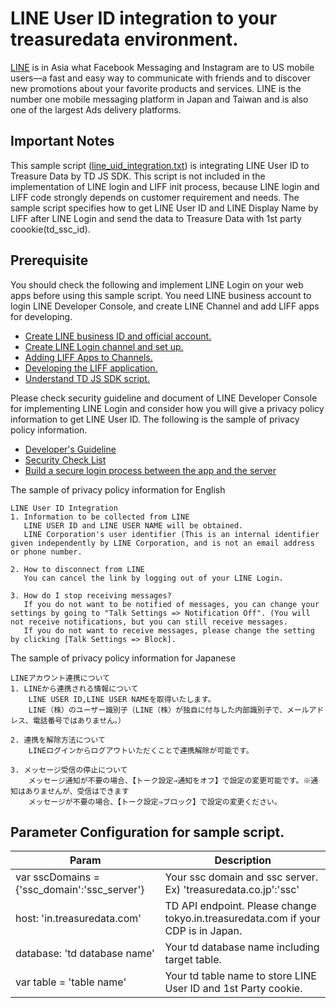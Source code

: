# LINE User ID integration to your treasuredata environment.  
[LINE](https://line.me/ja/) is in Asia what Facebook Messaging and Instagram are to US mobile users—a fast and easy way to communicate with friends and to discover new promotions about your favorite products and services. LINE is the number one mobile messaging platform in Japan and Taiwan and is also one of the largest Ads delivery platforms. 

## Important Notes
This sample script ([line_uid_integration.txt](https://github.com/treasure-data/td-customers-code/blob/master/Line_uid_integration/line_uid_integration.txt)) is integrating LINE User ID to Treasure Data by TD JS SDK.  This script is not included in the implementation of LINE login and LIFF init process, because LINE login and LIFF code strongly depends on customer requirement and needs. The sample script specifies how to get LINE User ID and LINE Display Name by LIFF after LINE Login and send the data to Treasure Data with 1st party coookie(td_ssc_id). 

## Prerequisite
You should check the following and implement LINE Login on your web apps before using this sample script. You need LINE business account to login LINE Developer Console, and create LINE Channel and add LIFF apps for developing. 

- [Create LINE business ID and official account.](https://developers.line.biz/ja/docs/line-developers-console/login-account/#account-relationships)
- [Create LINE Login channel and set up.](https://developers.line.biz/ja/docs/line-login/getting-started/#step-1-create-channel)
- [Adding LIFF Apps to Channels.](https://developers.line.biz/ja/docs/liff/registering-liff-apps/#registering-liff-app)
- [Developing the LIFF application.](https://developers.line.biz/ja/docs/liff/developing-liff-apps/)
- [Understand TD JS SDK script.](https://github.com/treasure-data/td-js-sdk)

Please check security guideline and document of LINE Developer Console for implementing LINE Login and consider how you will give a privacy policy information to get LINE User ID. The following is the sample of privacy policy information. 

- [Developer's Guideline](https://developers.line.biz/ja/docs/line-login/development-guidelines/)
- [Security Check List](https://developers.line.biz/ja/docs/line-login/security-checklist/)
- [Build a secure login process between the app and the server](https://developers.line.biz/ja/docs/line-login/secure-login-process/)

The sample of privacy policy information for English 
```
LINE User ID Integration
1. Information to be collected from LINE
   LINE USER ID and LINE USER NAME will be obtained.
   LINE Corporation's user identifier (This is an internal identifier given independently by LINE Corporation, and is not an email address or phone number.

2. How to disconnect from LINE
   You can cancel the link by logging out of your LINE Login. 
   
3. How do I stop receiving messages?
   If you do not want to be notified of messages, you can change your settings by going to "Talk Settings => Notification Off". (You will not receive notifications, but you can still receive messages.
   If you do not want to receive messages, please change the setting by clicking [Talk Settings => Block].
```

The sample of privacy policy information for Japanese
```
LINEアカウント連携について
1. LINEから連携される情報について
    LINE USER ID,LINE USER NAMEを取得いたします。
    LINE（株）のユーザー識別子（LINE（株）が独自に付与した内部識別子で、メールアドレス、電話番号ではありません。）

2. 連携を解除方法について
    LINEログインからログアウトいただくことで連携解除が可能です。

3. メッセージ受信の停止について
    メッセージ通知が不要の場合、【トーク設定⇒通知をオフ】で設定の変更可能です。※通知はありませんが、受信はできます
    メッセージが不要の場合、【トーク設定⇒ブロック】で設定の変更ください。
```

## Parameter Configuration for sample script. 
|Param|Description|
|--|--|
| var sscDomains = {'ssc_domain':'ssc_server'} | Your ssc domain and ssc server. Ex) 'treasuredata.co.jp':'ssc'|
| host: 'in.treasuredata.com'| TD API endpoint. Please change tokyo.in.treasuredata.com if your CDP is in Japan.| writeKey: 'td write key'| Your TD Write API key for authentication |
| database: 'td database name'| Your td database name including target table.|
| var table = 'table name'| Your td table name to store LINE User ID and 1st Party cookie.|